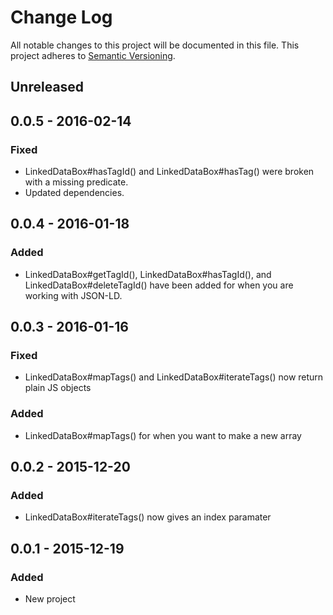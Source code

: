 # Change Log
All notable changes to this project will be documented in this file.
This project adheres to [Semantic Versioning](http://semver.org/).

## Unreleased

## 0.0.5 - 2016-02-14
### Fixed
- LinkedDataBox#hasTagId() and  LinkedDataBox#hasTag() were broken with a missing predicate.
- Updated dependencies.

## 0.0.4 - 2016-01-18
### Added
- LinkedDataBox#getTagId(), LinkedDataBox#hasTagId(), and LinkedDataBox#deleteTagId() have been added for when you are working with JSON-LD.

## 0.0.3 - 2016-01-16
### Fixed
- LinkedDataBox#mapTags() and LinkedDataBox#iterateTags() now return plain JS objects

### Added
- LinkedDataBox#mapTags() for when you want to make a new array


## 0.0.2 - 2015-12-20
### Added
- LinkedDataBox#iterateTags() now gives an index paramater

## 0.0.1 - 2015-12-19
### Added
- New project
